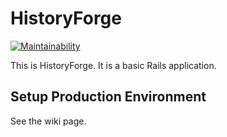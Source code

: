 # HistoryForge

[![Maintainability](https://api.codeclimate.com/v1/badges/ba4431ae9e5100c088e4/maintainability)](https://codeclimate.com/github/historyforge/historyforge/maintainability)

This is HistoryForge. It is a basic Rails application.

## Setup Production Environment

See the wiki page.
